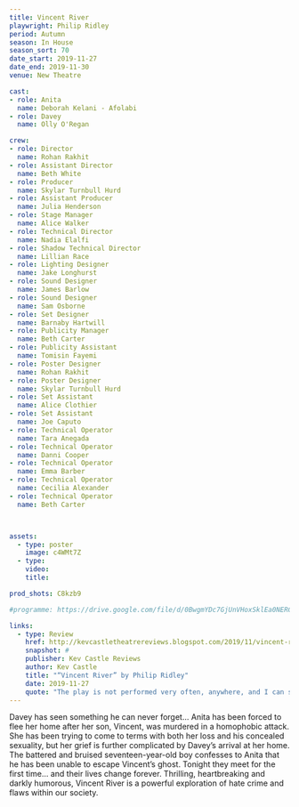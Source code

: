 ```yaml
---
title: Vincent River
playwright: Philip Ridley
period: Autumn
season: In House
season_sort: 70
date_start: 2019-11-27
date_end: 2019-11-30
venue: New Theatre

cast:
- role: Anita
  name: Deborah Kelani - Afolabi 
- role: Davey
  name: Olly O'Regan

crew: 
- role: Director
  name: Rohan Rakhit
- role: Assistant Director 
  name: Beth White
- role: Producer
  name: Skylar Turnbull Hurd
- role: Assistant Producer
  name: Julia Henderson
- role: Stage Manager 
  name: Alice Walker
- role: Technical Director 
  name: Nadia Elalfi
- role: Shadow Technical Director
  name: Lillian Race
- role: Lighting Designer 
  name: Jake Longhurst
- role: Sound Designer 
  name: James Barlow
- role: Sound Designer
  name: Sam Osborne
- role: Set Designer 
  name: Barnaby Hartwill
- role: Publicity Manager
  name: Beth Carter
- role: Publicity Assistant
  name: Tomisin Fayemi
- role: Poster Designer 
  name: Rohan Rakhit
- role: Poster Designer 
  name: Skylar Turnbull Hurd
- role: Set Assistant
  name: Alice Clothier
- role: Set Assistant
  name: Joe Caputo
- role: Technical Operator 
  name: Tara Anegada
- role: Technical Operator
  name: Danni Cooper
- role: Technical Operator
  name: Emma Barber
- role: Technical Operator
  name: Cecilia Alexander
- role: Technical Operator
  name: Beth Carter



assets:
  - type: poster
    image: c4WMt7Z
  - type:
    video:
    title:

prod_shots: C8kzb9

#programme: https://drive.google.com/file/d/0BwgmYDc7GjUnVHoxSklEa0NERC13UWhHWC1jc21BX2c5MEc0/preview

links:
  - type: Review
    href: http://kevcastletheatrereviews.blogspot.com/2019/11/vincent-river-by-philip-ridley.html
    snapshot: # 
    publisher: Kev Castle Reviews
    author: Kev Castle 
    title: "“Vincent River” by Philip Ridley"
    date: 2019-11-27
    quote: "The play is not performed very often, anywhere, and I can see why because of the gritty, hard hitting story and the immense emotional involvement that is needed. It takes a special team of production folk and actors to deliver such an amazing and special, as well as emotionally draining piece of theatre. When it is done as well as this team have done it though, it isn't one that should be missed."
---
```


Davey has seen something he can never forget... Anita has been forced to flee her home after her son, Vincent, was murdered in a homophobic attack. She has been trying to come to terms with both her loss and his concealed sexuality, but her grief is further complicated by Davey’s arrival at her home. The battered and bruised seventeen-year-old boy confesses to Anita that he has been unable to escape Vincent’s ghost. Tonight they meet for the first time... and their lives change forever.
Thrilling, heartbreaking and darkly humorous, Vincent River is a powerful exploration of hate crime and flaws within our society.
